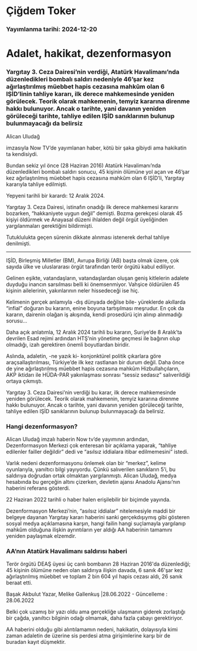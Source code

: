 # Çiğdem Toker

### Yayımlanma tarihi: 2024-12-20

# Adalet, hakikat, dezenformasyon


### Yargıtay 3. Ceza Dairesi’nin verdiği, Atatürk Havalimanı’nda düzenledikleri bombalı saldırı nedeniyle 46’şar kez ağırlaştırılmış müebbet hapis cezasına mahkûm olan 6 IŞİD’linin tahliye kararı, ilk derece mahkemesinde yeniden görülecek. Teorik olarak mahkemenin, temyiz kararına direnme hakkı bulunuyor. Ancak o tarihte, yani davanın yeniden görüleceği tarihte, tahliye edilen IŞİD sanıklarının bulunup bulunmayacağı da belirsiz

Alican Uludağ

imzasıyla Now TV’de yayımlanan haber, kötü bir şaka gibiydi ama hakikatin ta kendisiydi.

Bundan sekiz yıl önce (28 Haziran 2016) Atatürk Havalimanı’nda düzenledikleri bombalı saldırı sonucu, 45 kişinin ölümüne yol açan ve 46’şar kez ağırlaştırılmış müebbet hapis cezasına mahkûm olan 6 IŞİD’li, Yargıtay kararıyla tahliye edilmişti.

Yepyeni tarihli bir karardı: 12 Aralık 2024.

Yargıtay 3. Ceza Dairesi, istinafın onadığı ilk derece mahkemesi kararını bozarken, “hakkaniyete uygun değil” demişti. Bozma gerekçesi olarak 45 kişiyi öldürmek ve Anayasal düzeni ihlalden değil örgüt üyeliğinden yargılanmaları gerektiğini bildirmişti.

Tutuklulukta geçen sürenin dikkate alınması istenerek derhal tahliye denilmişti.

* * *

IŞİD, Birleşmiş Milletler (BM), Avrupa Birliği (AB) başta olmak üzere, çok sayıda ülke ve uluslararası örgüt tarafından terör örgütü kabul ediliyor.

Gelinen eşikte, vatandaşların, vatandaşlardan oluşan geniş kitlelerin adalete duyduğu inancın sarsılması belli ki önemsenmiyor. Vahşice öldürülen 45 kişinin ailelerinin, yakınlarının neler hissedeceği ise hiç.

Kelimenin gerçek anlamıyla -dış dünyada değilse bile- yüreklerde akıllarda “infial” doğuran bu kararın, enine boyuna tartışılması meşrudur. En çok da kararın, dairenin olağan iş akışında, kendi prosedürü için alınıp alınmadığı sorusu…

Daha açık anlatımla, 12 Aralık 2024 tarihli bu kararın, Suriye’de 8 Aralık’ta devrilen Esad rejimi ardından HTŞ’nin yönetime geçmesi ile bağının olup olmadığı, izah gerektiren önemli boyutlardan biridir.

Aslında, adaletin, -ne yazık ki- konjonktürel politik çıkarlara göre araçsallaştırılması, Türkiye’de ilk kez rastlanan bir durum değil. Daha önce de yine ağırlaştırılmış müebbet hapis cezasına mahkûm Hizbullahçıların, AKP iktidarı ile HÜDA-PAR yakınlaşması sonrası “sessiz sedasız” salıverildiği ortaya çıkmıştı.

Yargıtay 3. Ceza Dairesi’nin verdiği bu karar, ilk derece mahkemesinde yeniden görülecek. Teorik olarak mahkemenin, temyiz kararına direnme hakkı bulunuyor. Ancak o tarihte, yani davanın yeniden görüleceği tarihte, tahliye edilen IŞİD sanıklarının bulunup bulunmayacağı da belirsiz.


### Hangi dezenformasyon?

Alican Uludağ imzalı haberin Now tv’de yayımının ardından, Dezenformasyon Merkezi çok enteresan bir açıklama yaparak, “tahliye edilenler failler değildir” dedi ve “asılsız iddialara itibar edilmemesini” istedi.

Varlık nedeni dezenformasyonu önlemek olan bir “merkez”, kelime oyunlarıyla, yanıltıcı bilgi yayıyordu. Çünkü salıverilen sanıkların 5’i, bu saldırıya doğrudan ortak olmaktan yargılanmıştı. Alican Uludağ, medya hesabında bu gerçeğin altını çizerken, devletin ajansı Anadolu Ajansı’nın haberini referans gösterdi.

22 Haziran 2022 tarihli o haber halen erişilebilir bir biçimde yayında.

Dezenformasyon Merkezi’nin, “asılsız iddialar” nitelemesiyle maddi bir belgeye dayanan Yargıtay kararı haberini sanki gerçekdışıymış gibi gösteren sosyal medya açıklamasına karşın, hangi failin hangi suçlamayla yargılanıp mahkûm olduğuna ilişkin ayrıntıların yer aldığı AA haberinin tamamını yeniden paylaşmak elzemdir.


### AA’nın Atatürk Havalimanı saldırısı haberi

Terör örgütü DEAŞ üyesi üç canlı bombanın 28 Haziran 2016'da düzenlediği; 45 kişinin ölümüne neden olan saldırıya ilişkin davada, 6 sanık 46'şar kez ağırlaştırılmış müebbet ve toplam 2 bin 604 yıl hapis cezası aldı, 26 sanık beraat etti.

Başak Akbulut Yazar, Melike Gallenkuş |28.06.2022 - Güncelleme : 28.06.2022

Belki çok uzamış bir yazı oldu ama gerçekliğe ulaşmanın giderek zorlaştığı bir çağda, yanıltıcı bilginin odağı olmamak, daha fazla çabayı gerektiriyor.

AA haberini olduğu gibi alıntılamamın nedeni, hakikatin, dolayısıyla kimi zaman adaletin de üzerine sis perdesi atma girişimlerine karşı bir de buradan kayıt düşmektir.

